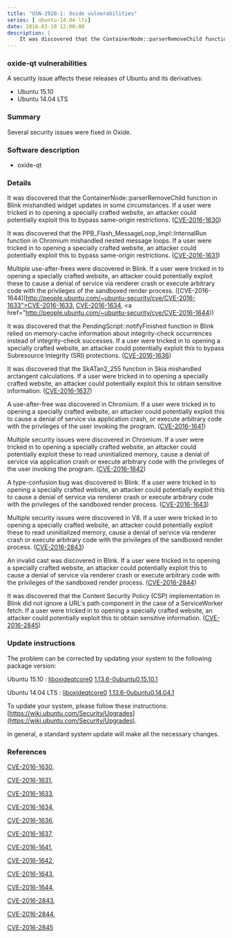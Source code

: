 ```yaml
---
title: "USN-2920-1: Oxide vulnerabilities"
series: [ ubuntu-14.04-lts]
date: 2016-03-10 12:00:00
description: |
    It was discovered that the ContainerNode::parserRemoveChild function in Blink mishandled widget updates in some circumstances. If a user were tricked in to opening a specially crafted website, an attacker could potentially exploit this to bypass same-origin restrictions. ([CVE-2016-1630](http://people.ubuntu.com/~ubuntu-security/cve/CVE-2016-1630))
--- 
```

 
 


### oxide-qt vulnerabilities

A security issue affects these releases of Ubuntu and its derivatives:

* Ubuntu 15.10
* Ubuntu 14.04 LTS

### Summary

Several security issues were fixed in Oxide. 

### Software description

* oxide-qt 

### Details

It was discovered that the ContainerNode::parserRemoveChild function in Blink mishandled widget updates in some circumstances. If a user were tricked in to opening a specially crafted website, an attacker could potentially exploit this to bypass same-origin restrictions. ([CVE-2016-1630](http://people.ubuntu.com/~ubuntu-security/cve/CVE-2016-1630))

It was discovered that the PPB_Flash_MessageLoop_Impl::InternalRun function in Chromium mishandled nested message loops. If a user were tricked in to opening a specially crafted website, an attacker could potentially exploit this to bypass same-origin restrictions. ([CVE-2016-1631](http://people.ubuntu.com/~ubuntu-security/cve/CVE-2016-1631))

Multiple use-after-frees were discovered in Blink. If a user were tricked in to opening a specially crafted website, an attacker could potentially exploit these to cause a denial of service via renderer crash or execute arbitrary code with the privileges of the sandboxed render process. ([CVE-2016-1644](http://people.ubuntu.com/~ubuntu-security/cve/CVE-2016-1633">CVE-2016-1633</a>, <a href="http://people.ubuntu.com/~ubuntu-security/cve/CVE-2016-1634">CVE-2016-1634</a>, <a href="http://people.ubuntu.com/~ubuntu-security/cve/CVE-2016-1644))

It was discovered that the PendingScript::notifyFinished function in Blink relied on memory-cache information about integrity-check occurrences instead of integrity-check successes. If a user were tricked in to opening a specially crafted website, an attacker could potentially exploit this to bypass Subresource Integrity (SRI) protections. ([CVE-2016-1636](http://people.ubuntu.com/~ubuntu-security/cve/CVE-2016-1636))

It was discovered that the SkATan2_255 function in Skia mishandled arctangent calculations. If a user were tricked in to opening a specially crafted website, an attacker could potentially exploit this to obtain sensitive information. ([CVE-2016-1637](http://people.ubuntu.com/~ubuntu-security/cve/CVE-2016-1637))

A use-after-free was discovered in Chromium. If a user were tricked in to opening a specially crafted website, an attacker could potentially exploit this to cause a denial of service via application crash, or execute arbitrary code with the privileges of the user invoking the program. ([CVE-2016-1641](http://people.ubuntu.com/~ubuntu-security/cve/CVE-2016-1641))

Multiple security issues were discovered in Chromium. If a user were tricked in to opening a specially crafted website, an attacker could potentially exploit these to read uninitialized memory, cause a denial of service via application crash or execute arbitrary code with the privileges of the user invoking the program. ([CVE-2016-1642](http://people.ubuntu.com/~ubuntu-security/cve/CVE-2016-1642))

A type-confusion bug was discovered in Blink. If a user were tricked in to opening a specially crafted website, an attacker could potentially exploit this to cause a denial of service via renderer crash or execute arbitrary code with the privileges of the sandboxed render process. ([CVE-2016-1643](http://people.ubuntu.com/~ubuntu-security/cve/CVE-2016-1643))

Multiple security issues were discovered in V8. If a user were tricked in to opening a specially crafted website, an attacker could potentially exploit these to read uninitialized memory, cause a denial of service via renderer crash or execute arbitrary code with the privileges of the sandboxed render process. ([CVE-2016-2843](http://people.ubuntu.com/~ubuntu-security/cve/CVE-2016-2843))

An invalid cast was discovered in Blink. If a user were tricked in to opening a specially crafted website, an attacker could potentially exploit this to cause a denial of service via renderer crash or execute arbitrary code with the privileges of the sandboxed render process. ([CVE-2016-2844](http://people.ubuntu.com/~ubuntu-security/cve/CVE-2016-2844))

It was discovered that the Content Security Policy (CSP) implementation in Blink did not ignore a URL&#39;s path component in the case of a ServiceWorker fetch. If a user were tricked in to opening a specially crafted website, an attacker could potentially exploit this to obtain sensitive information. ([CVE-2016-2845](http://people.ubuntu.com/~ubuntu-security/cve/CVE-2016-2845)) 

### Update instructions

The problem can be corrected by updating your system to the following package version:

Ubuntu 15.10
 : [liboxideqtcore0](https://launchpad.net/ubuntu/+source/oxide-qt) <span> [1.13.6-0ubuntu0.15.10.1](https://launchpad.net/ubuntu/+source/oxide-qt/1.13.6-0ubuntu0.15.10.1) </span> 

Ubuntu 14.04 LTS
 : [liboxideqtcore0](https://launchpad.net/ubuntu/+source/oxide-qt) <span> [1.13.6-0ubuntu0.14.04.1](https://launchpad.net/ubuntu/+source/oxide-qt/1.13.6-0ubuntu0.14.04.1) </span> 

To update your system, please follow these instructions: [https://wiki.ubuntu.com/Security/Upgrades](https://wiki.ubuntu.com/Security/Upgrades).

In general, a standard system update will make all the necessary changes. 

### References

 
 [CVE-2016-1630](http://people.ubuntu.com/~ubuntu-security/cve/CVE-2016-1630), 

 [CVE-2016-1631](http://people.ubuntu.com/~ubuntu-security/cve/CVE-2016-1631), 

 [CVE-2016-1633](http://people.ubuntu.com/~ubuntu-security/cve/CVE-2016-1633), 

 [CVE-2016-1634](http://people.ubuntu.com/~ubuntu-security/cve/CVE-2016-1634), 

 [CVE-2016-1636](http://people.ubuntu.com/~ubuntu-security/cve/CVE-2016-1636), 

 [CVE-2016-1637](http://people.ubuntu.com/~ubuntu-security/cve/CVE-2016-1637), 

 [CVE-2016-1641](http://people.ubuntu.com/~ubuntu-security/cve/CVE-2016-1641), 

 [CVE-2016-1642](http://people.ubuntu.com/~ubuntu-security/cve/CVE-2016-1642), 

 [CVE-2016-1643](http://people.ubuntu.com/~ubuntu-security/cve/CVE-2016-1643), 

 [CVE-2016-1644](http://people.ubuntu.com/~ubuntu-security/cve/CVE-2016-1644), 

 [CVE-2016-2843](http://people.ubuntu.com/~ubuntu-security/cve/CVE-2016-2843), 

 [CVE-2016-2844](http://people.ubuntu.com/~ubuntu-security/cve/CVE-2016-2844), 

 [CVE-2016-2845](http://people.ubuntu.com/~ubuntu-security/cve/CVE-2016-2845)
 

